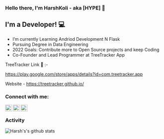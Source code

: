 ### Hello there, I'm HarshKoli - aka [HYPE] 👋

## I'm a  Developer! 💻

- I’m currently Learning Andriod Development N Flask 
- Pursuing Degree in Data Engineering 
- 2022 Goals: Contribute more to Open Source projects and keep Coding
- Co-Founder and Lead Programmer at TreeTracker App

TreeTracker Link 🌱 :- 

https://play.google.com/store/apps/details?id=com.treetracker.app

Website - https://treetracker.github.io/

### Connect with me:

[<img align="left" alt="codeSTACKr | Twitter" width="22px" src="https://cdn.jsdelivr.net/npm/simple-icons@v3/icons/twitter.svg" />][twitter]
[<img align="left" alt="codeSTACKr | LinkedIn" width="22px" src="https://cdn.jsdelivr.net/npm/simple-icons@v3/icons/linkedin.svg" />][linkedin]
[<img align="left" alt="codeSTACKr | Instagram" width="22px" src="https://cdn.jsdelivr.net/npm/simple-icons@v3/icons/instagram.svg" />][instagram]

<br />

[twitter]: https://twitter.com/harshkoli997
[instagram]: https://www.instagram.com/harshkoli997/?hl=en
[linkedin]: https://www.linkedin.com/in/harshkoli997/

### Activity

![Harsh's's github stats](https://github-readme-stats.vercel.app/api?username=harshkoli201&show_icons=true&hide_border=true&theme=dark)
